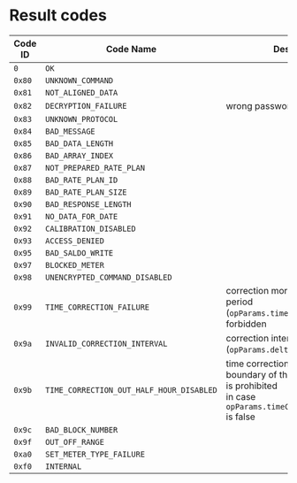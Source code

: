 # Result codes

| Code ID | Code Name                                | Description                                                                                                                                |
| ------- | ---------------------------------------- | ------------------------------------------------------------------------------------------------------------------------------------------ |
| `0`     | `OK`                                     |                                                                                                                                            |
| `0x80`  | `UNKNOWN_COMMAND`                        |                                                                                                                                            |
| `0x81`  | `NOT_ALIGNED_DATA`                       |                                                                                                                                            |
| `0x82`  | `DECRYPTION_FAILURE`                     | wrong password                                                                                                                             |
| `0x83`  | `UNKNOWN_PROTOCOL`                       |                                                                                                                                            |
| `0x84`  | `BAD_MESSAGE`                            |                                                                                                                                            |
| `0x85`  | `BAD_DATA_LENGTH`                        |                                                                                                                                            |
| `0x86`  | `BAD_ARRAY_INDEX`                        |                                                                                                                                            |
| `0x87`  | `NOT_PREPARED_RATE_PLAN`                 |                                                                                                                                            |
| `0x88`  | `BAD_RATE_PLAN_ID`                       |                                                                                                                                            |
| `0x89`  | `BAD_RATE_PLAN_SIZE`                     |                                                                                                                                            |
| `0x90`  | `BAD_RESPONSE_LENGTH`                    |                                                                                                                                            |
| `0x91`  | `NO_DATA_FOR_DATE`                       |                                                                                                                                            |
| `0x92`  | `CALIBRATION_DISABLED`                   |                                                                                                                                            |
| `0x93`  | `ACCESS_DENIED`                          |                                                                                                                                            |
| `0x95`  | `BAD_SALDO_WRITE`                        |                                                                                                                                            |
| `0x97`  | `BLOCKED_METER`                          |                                                                                                                                            |
| `0x98`  | `UNENCRYPTED_COMMAND_DISABLED`           |                                                                                                                                            |
| `0x99`  | `TIME_CORRECTION_FAILURE`                | correction more than once per period (`opParams.timeCorrectPeriod`) is forbidden                                                           |
| `0x9a`  | `INVALID_CORRECTION_INTERVAL`            | correction interval (`opParams.deltaCorMin`) exceeded                                                                                      |
| `0x9b`  | `TIME_CORRECTION_OUT_HALF_HOUR_DISABLED` | time correction with crossing the boundary of the current half-hour is prohibited<br/> in case `opParams.timeCorrectPassHalfhour` is false |
| `0x9c`  | `BAD_BLOCK_NUMBER`                       |                                                                                                                                            |
| `0x9f`  | `OUT_OFF_RANGE`                          |                                                                                                                                            |
| `0xa0`  | `SET_METER_TYPE_FAILURE`                 |                                                                                                                                            |
| `0xf0`  | `INTERNAL`                               |                                                                                                                                            |
